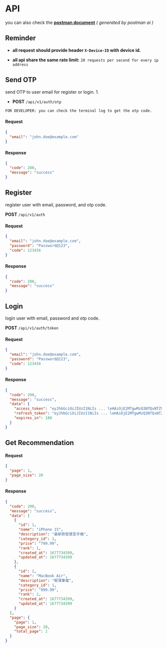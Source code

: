 # API

you can also check the [**postman document**](https://documenter.getpostman.com/view/35373404/2sAY4vi3mW)
_( generated by postman ai )_

## Reminder

- **all request should provide header `X-Device-ID` with device id.**

- **all api share the same rate limit:** `20 requests per second for every ip address`

## Send OTP

send OTP to user email for register or login.
1. 

- **POST** `/api/v1/auth/otp`

`FOR DEVELOPER: you can check the terminal log to get the otp code.`

#### Request

```json
{
  "email": "john.doe@example.com"
}
```

#### Response

```json
{
  "code": 200,
  "message": "success"
}
```

## Register

register user with email, password, and otp code.

**POST** `/api/v1/auth`

#### Request

```json
{
  "email": "john.doe@example.com",
  "password": "Password@123",
  "code": 123456
}
```

#### Response

```json
{
  "code": 200,
  "message": "success"
}
```

## Login

login user with email, password and otp code.

**POST** `/api/v1/auth/token`

#### Request

```json
{
  "email": "john.doe@example.com",
  "password": "Password@123",
  "code": 123456
}
```

#### Response

```json
{
  "code": 200,
  "message": "success",
  "data": {
    "access_token": "eyJhbGciOiJIUzI1NiIs ... leHAiOjE2MTgwMzQ3NTQxNTZ9",
    "refresh_token": "eyJhbGciOiJIUzI1NiIs ... leHAiOjE2MTgwMzQ3NTQxNTZ9",
    "expires_in": 180
  }
}
```

## Get Recommendation

#### Request

```json
{
  "page": 1,
  "page_size": 20
}
```

#### Response

```json
{
  "code": 200,
  "message": "success",
  "data": [
    {
      "id": 1,
      "name": "iPhone 15",
      "description": "最新款智慧型手機",
      "category_id": 1,
      "price": "799.99",
      "rank": 1,
      "created_at": 1677734399,
      "updated_at": 1677734399
    },
    {
      "id": 2,
      "name": "MacBook Air",
      "description": "輕薄筆電",
      "category_id": 1,
      "price": "999.99",
      "rank": 2,
      "created_at": 1677734399,
      "updated_at": 1677734399
    }
  ],
  "page": {
    "page": 1,
    "page_size": 20,
    "total_page": 1
  }
}
```
